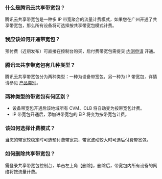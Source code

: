 ### 什么是腾讯云共享带宽包？
腾讯云共享带宽包是一种多 IP 带宽聚合的流量计费模式，如果您在广州开通了共享带宽包，那么所有设备将可选择按共享带宽包模式计费。

### 我应该如何开通带宽包？
预付费（近期发布）可直接在控制台购买，后付费带宽包需提交 [内测申请](https://cloud.tencent.com/act/apply/bwp_apply) 开通。

### 腾讯云共享带宽包有几种类型？
腾讯云共享带宽包分为两种类型：一种为设备带宽包，另一种为 IP 带宽包，详情请参见 [产品类别](https://cloud.tencent.com/document/product/684/15246)。

### 两种类型的带宽包有何区别？
- 设备带宽包开通后该地域所有 CVM、CLB 将自动变为按带宽包计费。
- IP 带宽包开通后，添加进带宽包的 EIP 将变为按带宽包计费。

### 该如何选择计费模式？
当您的带宽较稳定时可选预付费带宽包，带宽波动较大时可选后付费带宽包。

### 如何删除共享带宽包？
需登录共享带宽包控制台，单击左上角【删除】，删除后，带宽包内所有设备的网络将按流量计费。
